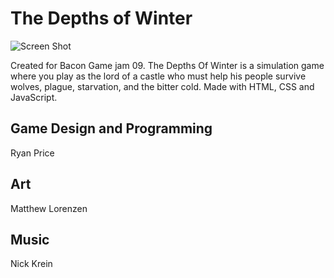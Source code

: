 # The Depths of Winter
![Screen Shot](http://i.imgur.com/D8vrDZo.png "Screen Shot")

Created for Bacon Game jam 09. The Depths Of Winter is a simulation game where you play as the lord of a castle who must help his people survive wolves, plague, starvation, and the bitter cold. Made with HTML, CSS and JavaScript.

## Game Design and Programming
Ryan Price

## Art
Matthew Lorenzen

## Music
Nick Krein


